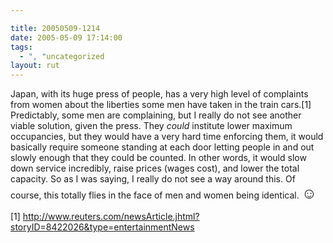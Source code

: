```yaml
---

title: 20050509-1214
date: 2005-05-09 17:14:00
tags:
  - ", "uncategorized
layout: rut
---
```


<p>Japan, with its huge press of people, has a very high level
of complaints from women about the liberties some men have taken
in the train cars.[1] Predictably, some men are complaining,
but I really do not see another viable solution, given the press.
They <em>could</em> institute lower maximum occupancies, but they
would have a very hard time enforcing them, it would basically
require someone standing at each door letting people in and out
slowly enough that they could be counted.  In other words, it would
slow down service incredibly, raise prices (wages cost), and lower
the total capacity.  So as I was saying, I really do not see a way
around this.  Of course, this totally flies in the face of men and
women being identical. <font size="+2">&#x263a;</font></p>

[1] http://www.reuters.com/newsArticle.jhtml?storyID=8422026&type=entertainmentNews

